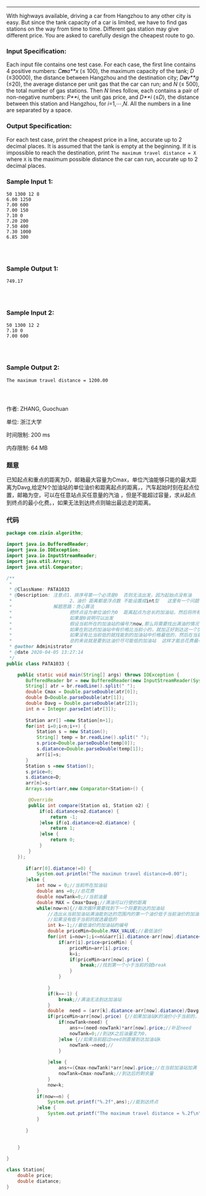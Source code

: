 ****

With highways available, driving a car from Hangzhou to any other city is easy. But since the tank capacity of a car is limited, we have to find gas stations on the way from time to time. Different gas station may give different price. You are asked to carefully design the cheapest route to go.

### Input Specification:

Each input file contains one test case. For each case, the first line contains 4 positive numbers: *C**m**a**x* (≤ 100), the maximum capacity of the tank; *D* (≤30000), the distance between Hangzhou and the destination city; *D**a**v**g* (≤20), the average distance per unit gas that the car can run; and *N* (≤ 500), the total number of gas stations. Then *N* lines follow, each contains a pair of non-negative numbers: *P**i*, the unit gas price, and *D**i* (≤*D*), the distance between this station and Hangzhou, for *i*=1,⋯,*N*. All the numbers in a line are separated by a space.

### Output Specification:

For each test case, print the cheapest price in a line, accurate up to 2 decimal places. It is assumed that the tank is empty at the beginning. If it is impossible to reach the destination, print `The maximum travel distance = X` where `X` is the maximum possible distance the car can run, accurate up to 2 decimal places.

### Sample Input 1:

```in
50 1300 12 8
6.00 1250
7.00 600
7.00 150
7.10 0
7.20 200
7.50 400
7.30 1000
6.85 300

      
    
```

### Sample Output 1:

```out
749.17

      
    
```

### Sample Input 2:

```
50 1300 12 2
7.10 0
7.00 600

      
    
```

### Sample Output 2:

```
The maximum travel distance = 1200.00

      
    
```

作者: ZHANG, Guochuan

单位: 浙江大学

时间限制: 200 ms

内存限制: 64 MB

### 题意

已知起点和重点的距离为D，邮箱最大容量为Cmax，单位汽油能够只能的最大距离为Davg,给定N个加油站的单位油价和距离起点的距离，，汽车起始时刻在起点位置，邮箱为空，可以在任意站点买任意量的汽油 ，但是不能超过容量，求从起点到终点的最小化费。，如果无法到达终点则输出最远走的距离。

### 代码

```java
package com.zixin.algorithm;

import java.io.BufferedReader;
import java.io.IOException;
import java.io.InputStreamReader;
import java.util.Arrays;
import java.util.Comparator;

/**
 * 
 * @ClassName: PATA1033
 * @Description: 注意点1、排序号第一个必须是0  否则无法出发，因为起始点没有油
 *                     2、油价 距离都是浮点数 不能设置成int型   这里有一个问题  如果中途所需要的是除不尽的应该如何处理
 *               解题思路：贪心算法
 *                     把终点设为单位油价为0  距离起点为总长的加油站，然后将所有的加油站按照距离从小到大排序，排序完毕后，如果离起点最近的加油站的距离不是0则不能出发
 *                     如果是0说明可以出发
 *                     假设当前所在的加油站的编号为now,那么将需要找出满油的情况下所能到达的所有加油站中要到达的下一个加油站 
 *                     如果在到达的加油站中有价格比当前小的，就加正好到达这一个加油站的油然后到了之后再加 因为新的加油站的价格要低一些
 *                     如果没有比当前低的就找能到的加油站中价格最低的，然后在当前的加油站加满，到了新的加油站再继续加油，
 *                     总的来说就是要到达油价尽可能低的加油站  这样才能总花费最小      
 * @author Administrator
 * @date 2020-04-05 13:27:14
 */
public class PATA1033 {

	public static void main(String[] args) throws IOException {
       BufferedReader br = new BufferedReader(new InputStreamReader(System.in));
       String[] atr = br.readLine().split(" ");
       double Cmax = Double.parseDouble(atr[0]);
       double D=Double.parseDouble(atr[1]);
       double Davg = Double.parseDouble(atr[2]);
       int n = Integer.parseInt(atr[3]);
       
       Station arr[] =new Station[n+1];
       for(int i=0;i<n;i++) {
    	   Station s = new Station();
    	   String[] temp = br.readLine().split(" ");
    	   s.price=Double.parseDouble(temp[0]);
    	   s.diatance=Double.parseDouble(temp[1]);
    	   arr[i]=s;
       }
       Station s =new Station();
       s.price=0;
       s.diatance=D;
       arr[n]=s;
       Arrays.sort(arr,new Comparator<Station>() {

		@Override
		public int compare(Station o1, Station o2) {
			if(o1.diatance<o2.diatance) {
				return -1;
			}else if(o1.diatance>o2.diatance) {
				return 1;
			}else {
				return 0;
			}
		}
	});
       
       if(arr[0].diatance!=0) {
    	   System.out.println("The maximun travel distance=0.00");
       }else {
    	   int now = 0;//当前所在加油站
    	   double ans =0;//总花费
    	   double nowTank=0;//当前油量
    	   double MAX = Cmax*Davg;//满油可以行使的距离
    	   while(now<n){//每次循环需要找到下一个将要到达的加油站
    		   //选出从当前加油站满油能到达的范围内的第一个油价低于当前油价的加油站
    		   //如果没有低于当前的就选最低的
    		   int k=-1;//最低油价的加油站的编号
    		   double priceMin=Double.MAX_VALUE;//最低油价
    		   for(int i=now+1;i<=n&&arr[i].diatance-arr[now].diatance<=MAX;i++) {
    			   if(arr[i].price<priceMin) {
    				   priceMin=arr[i].price;
    				   k=i;
    				   if(priceMin<arr[now].price) {
    					   break;//找到第一个小于当前的就break
    				   }
    			   }
    			   
    		   }
    		   if(k==-1) {
    			   break;//满油无法到达加油站 
    		   }
    		   double  need = (arr[k].diatance-arr[now].diatance)/Davg;//需要的油量
    		   if(priceMin<arr[now].price) {//如果加油站K的油价小于当前的，则只加能到达加油站的油
    			   if(nowTank<need) {
    				   ans+=(need-nowTank)*arr[now].price;//补足need
    				   nowTank=0;//到达K之后油量变为0，
    			   }else {//如果当前超过need则直接到达加油站k
    				   nowTank-=need;//
    			   }
    			   
    		   }else {
    			   ans+=(Cmax-nowTank)*arr[now].price;//在当前加油站加满
    			   nowTank=Cmax-nowTank;//到达后的剩余量
    		   }
    		   now=k;
    	   }
    	   if(now==n) {
    		   System.out.printf("%.2f",ans);//能到达终点
    	   }else {
    		   System.out.printf("The maximum travel distance = %.2f\n",arr[now].diatance+MAX);
    	   }
    	   
       }
       
    		   
	}

}

class Station{
	double price;
	double diatance;
}
```

